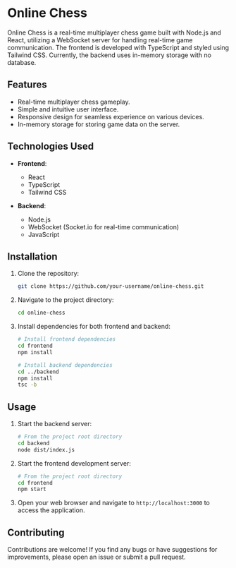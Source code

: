  

# Online Chess

Online Chess is a real-time multiplayer chess game built with Node.js and React, utilizing a WebSocket server for handling real-time game communication. The frontend is developed with TypeScript and styled using Tailwind CSS. Currently, the backend uses in-memory storage with no database.

## Features

- Real-time multiplayer chess gameplay.
- Simple and intuitive user interface.
- Responsive design for seamless experience on various devices.
- In-memory storage for storing game data on the server.

## Technologies Used

- **Frontend**:
  - React
  - TypeScript
  - Tailwind CSS

- **Backend**:
  - Node.js
  - WebSocket (Socket.io for real-time communication)
  - JavaScript

## Installation

1. Clone the repository:

   ```bash
   git clone https://github.com/your-username/online-chess.git
   ```

2. Navigate to the project directory:

   ```bash
   cd online-chess
   ```

3. Install dependencies for both frontend and backend:

   ```bash
   # Install frontend dependencies
   cd frontend
   npm install

   # Install backend dependencies
   cd ../backend
   npm install
   tsc -b
   ```

## Usage

1. Start the backend server:

   ```bash
   # From the project root directory
   cd backend
   node dist/index.js
   ```

2. Start the frontend development server:

   ```bash
   # From the project root directory
   cd frontend
   npm start
   ```

3. Open your web browser and navigate to `http://localhost:3000` to access the application.

## Contributing

Contributions are welcome! If you find any bugs or have suggestions for improvements, please open an issue or submit a pull request.
 